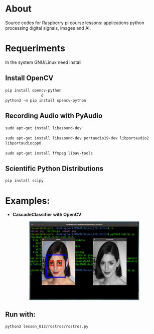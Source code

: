 # About
Source codes for Raspberry pi course lessons: applications python processing
digital signals, images and AI.

# Requeriments

In the system GNU/Linux need install

## Install OpenCV
``` 
pip install opencv-python
                ó
python3 -m pip install opencv-python
``` 
## Recording Audio with PyAudio

``` 
sudo apt-get install libasound-dev

sudo apt-get install libasound-dev portaudio19-dev libportaudio2 libportaudiocpp0

sudo apt-get install ffmpeg libav-tools

``` 

## Scientific Python Distributions

```
pip install scipy

``` 
# Examples:
- **CascadeClassifier with OpenCV**

<center>
<img src="images/main.png" alt="Example" style="width:350px;height:250px;">
</center>

## Run with:

```
python3 lesson_013/rostros/rostros.py

``` 
